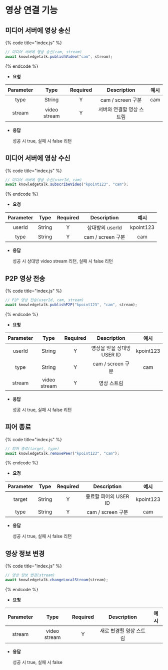 # 영상 연결 기능

## 미디어 서버에 영상 송신

{% code title="index.js" %}

```javascript
// 미디어 서버에 영상 송신(cam, stream)
await knowledgetalk.publishVideo("cam", stream);
```

{% endcode %}

- **요청**

| <center>**Parameter**</center> | <center>**Type**</center> | <center>**Required**</center> | <center>**Description**</center> | <center>**예시**</center> |
| :----------------------------: | :-----------------------: | :---------------------------: | :------------------------------: | :-----------------------: |
|              type              |          String           |               Y               |        cam / screen 구분         |            cam            |
|             stream             |       video stream        |               Y               |    서버와 연결할 영상 스트림     |                           |

- **응답**

  성공 시 true, 실패 시 false 리턴

## 미디어 서버에 영상 수신

{% code title="index.js" %}

```javascript
// 미디어 서버에 영상 수신(userId, cam)
await knowledgetalk.subscribeVideo("kpoint123", "cam");
```

{% endcode %}

- **요청**

| <center>**Parameter**</center> | <center>**Type**</center> | <center>**Required**</center> | <center>**Description**</center> | <center>**예시**</center> |
| :----------------------------: | :-----------------------: | :---------------------------: | :------------------------------: | :-----------------------: |
|             userId             |          String           |               Y               |         상대방의 userId          |         kpoint123         |
|              type              |          String           |               Y               |        cam / screen 구분         |            cam            |

- **응답**

  성공 시 상대방 video stream 리턴, 실패 시 false 리턴

## P2P 영상 전송

{% code title="index.js" %}

```javascript
// P2P 영상 전송(userId, cam, stream)
await knowledgetalk.publishP2P("kpoint123", "cam", stream);
```

{% endcode %}

- **요청**

| <center>**Parameter**</center> | <center>**Type**</center> | <center>**Required**</center> | <center>**Description**</center> | <center>**예시**</center> |
| :----------------------------: | :-----------------------: | :---------------------------: | :------------------------------: | :-----------------------: |
|             userId             |          String           |               Y               |    영상을 받을 상대방 USER ID    |         kpoint123         |
|              type              |          String           |               Y               |        cam / screen 구분         |            cam            |
|             stream             |       video stream        |               Y               |           영상 스트림            |                           |

- **응답**

  성공 시 true, 실패 시 false 리턴

## 피어 종료

{% code title="index.js" %}

```javascript
// 피어 종료(target, type)
await knowledgetalk.removePeer("kpoint123", "cam");
```

{% endcode %}

- **요청**

| <center>**Parameter**</center> | <center>**Type**</center> | <center>**Required**</center> | <center>**Description**</center> | <center>**예시**</center> |
| :----------------------------: | :-----------------------: | :---------------------------: | :------------------------------: | :-----------------------: |
|             target             |          String           |               Y               |      종료할 피어의 USER ID       |         kpoint123         |
|              type              |          String           |               Y               |        cam / screen 구분         |            cam            |

- **응답**

  성공 시 true, 실패 시 false 리턴

## 영상 정보 변경

{% code title="index.js" %}

```javascript
// 영상 정보 변경(stream)
await knowledgetalk.changeLocalStream(stream);
```

{% endcode %}

- **요청**

| <center>**Parameter**</center> | <center>**Type**</center> | <center>**Required**</center> | <center>**Description**</center> | <center>**예시**</center> |
| :----------------------------: | :-----------------------: | :---------------------------: | :------------------------------: | :-----------------------: |
|             stream             |       video stream        |               Y               |     새로 변경될 영상 스트림      |                           |

- **응답**

  성공 시 true, 실패 시 false
